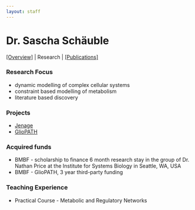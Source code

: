 ```yaml
---
layout: staff
---
```


# Dr. Sascha Schäuble

[[Overview]](Dr_+Sascha+Schäuble.html) | 
Research | 
[[Publications]](publication.html)

### Research Focus
* dynamic modelling of complex cellular systems
* constraint based modelling of metabolism
* literature based discovery

### Projects
* [Jenage](http://www.jenage.de/)
* [GlioPATH](http://www.sys-med.de/en/young-investigators/junior-research-alliances/gliopath/)

### Acquired funds
* BMBF - scholarship to finance 6 month research stay in the group of Dr. Nathan Price at the Institute for Systems Biology in Seattle, WA, USA
* BMBF - GlioPATH, 3 year third-party funding

### Teaching Experience
* Practical Course - Metabolic and Regulatory Networks
